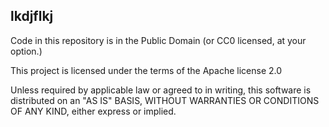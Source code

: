 
## lkdjflkj

Code in this repository is in the Public Domain (or CC0 licensed, at your option.)


This project is licensed under the terms of the Apache license 2.0

Unless required by applicable law or agreed to in writing, this
software is distributed on an "AS IS" BASIS, WITHOUT WARRANTIES OR
CONDITIONS OF ANY KIND, either express or implied.


